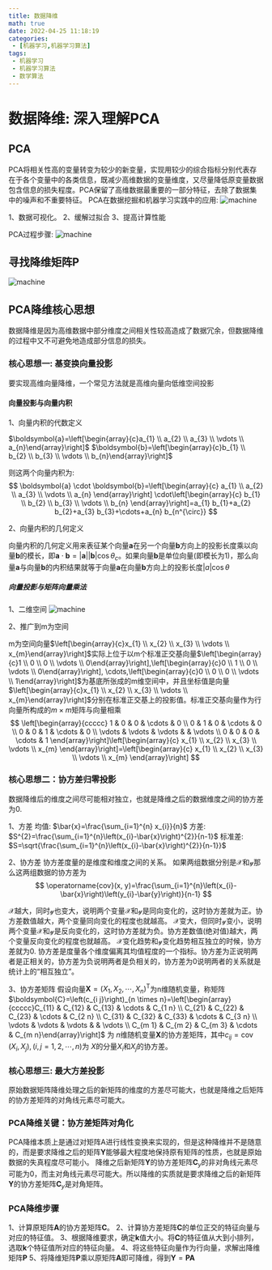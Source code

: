 ```yaml
---
title: 数据降维
math: true
date: 2022-04-25 11:18:19
categories:
 - [机器学习,机器学习算法]
tags: 
 - 机器学习
 - 机器学习算法
 - 数学算法
---
```


# 数据降维: 深入理解PCA

## PCA

PCA将相关性高的变量转变为较少的新变量，实现用较少的综合指标分别代表存在于各个变量中的各类信息，既减少高维数据的变量维度，又尽量降低原变量数据包含信息的损失程度。PCA保留了高维数据最重要的一部分特征，去除了数据集中的噪声和不重要特征。
PCA在数据挖掘和机器学习实践中的应用:
![machine](/assets/machine-learning/zero-book/PCA1.png)

1、数据可视化。
2、缓解过拟合
3、提高计算性能

PCA过程步骤:
![machine](/assets/machine-learning/zero-book/PCA2.png)

## 寻找降维矩阵P

![machine](/assets/machine-learning/zero-book/PCA3.png)

## PCA降维核心思想

数据降维是因为高维数据中部分维度之间相关性较高造成了数据冗余，但数据降维的过程中又不可避免地造成部分信息的损失。

### 核心思想一: 基变换向量投影

要实现高维向量降维，一个常见方法就是高维向量向低维空间投影

#### 向量投影与向量内积

1、向量内积的代数定义

$\boldsymbol{a}=\left[\begin{array}{c}a_{1} \\ a_{2} \\ a_{3} \\ \vdots \\ a_{n}\end{array}\right]$  $\boldsymbol{b}=\left[\begin{array}{c}b_{1} \\ b_{2} \\ b_{3} \\ \vdots \\ b_{n}\end{array}\right]$

则这两个向量内积为:
$$
\boldsymbol{a} \cdot \boldsymbol{b}=\left[\begin{array}{c}
a_{1} \\
a_{2} \\
a_{3} \\
\vdots \\
a_{n}
\end{array}\right] \cdot\left[\begin{array}{c}
b_{1} \\
b_{2} \\
b_{3} \\
\vdots \\
b_{n}
\end{array}\right]=a_{1} b_{1}+a_{2} b_{2}+a_{3} b_{3}+\cdots+a_{n} b_{n^{\circ}}
$$

2、向量内积的几何定义

向量内积的几何定义用来表征某个向量$\boldsymbol{a}$在另一个向量$\boldsymbol{b}$方向上的投影长度乘以向量$\boldsymbol{b}$的模长，即$\boldsymbol{a} \cdot \boldsymbol{b}=|\boldsymbol{a}||\boldsymbol{b}| \cos \theta_{c}$。如果向量$\boldsymbol{b}$是单位向量(即模长为1)，那么向量$\boldsymbol{a}$与向量$\boldsymbol{b}$的内积结果就等于向量$\boldsymbol{a}$在向量$\boldsymbol{b}$方向上的投影长度$|a| \cos \theta$

##### 向量投影与矩阵向量乘法

1、二维空间
![machine](/assets/machine-learning/zero-book/PCA4.png)

2、推广到m为空间

m为空间向量$\left[\begin{array}{c}x_{1} \\ x_{2} \\ x_{3} \\ \vdots \\ x_{m}\end{array}\right]$实际上位于以m个标准正交基向量$\left[\begin{array}{c}1 \\ 0 \\ 0 \\ \vdots \\ 0\end{array}\right],\left[\begin{array}{c}0 \\ 1 \\ 0 \\ \vdots \\ 0\end{array}\right], \cdots,\left[\begin{array}{c}0 \\ 0 \\ 0 \\ \vdots \\ 1\end{array}\right]$为基底所张成的m维空间中，并且坐标值是向量$\left[\begin{array}{c}x_{1} \\ x_{2} \\ x_{3} \\ \vdots \\ x_{m}\end{array}\right]$分别在标准正交基上的投影值。标准正交基向量作为行向量所构成的$m \times m$矩阵与向量相乘
$$
\left[\begin{array}{ccccc}
1 & 0 & 0 & \cdots & 0 \\
0 & 1 & 0 & \cdots & 0 \\
0 & 0 & 1 & \cdots & 0 \\
\vdots & \vdots & \vdots & & \vdots \\
0 & 0 & 0 & \cdots & 1
\end{array}\right]\left[\begin{array}{c}
x_{1} \\
x_{2} \\
x_{3} \\
\vdots \\
x_{m}
\end{array}\right]=\left[\begin{array}{c}
x_{1} \\
x_{2} \\
x_{3} \\
\vdots \\
x_{m}
\end{array}\right]
$$

### 核心思想二：协方差归零投影

数据降维后的维度之间尽可能相对独立，也就是降维之后的数据维度之间的协方差为0.

1、方差
均值: $\bar{x}=\frac{\sum_{i=1}^{n} x_{i}}{n}$
方差: $S^{2}=\frac{\sum_{i=1}^{n}\left(x_{i}-\bar{x}\right)^{2}}{n-1}$
标准差: $S=\sqrt{\frac{\sum_{i=1}^{n}\left(x_{i}-\bar{x}\right)^{2}}{n-1}}$

2、协方差
协方差度量的是维度和维度之间的关系。
如果两组数据分别是$\mathcal{X}$和$\mathcal{y}$那么这两组数据的协方差为
$$
\operatorname{cov}(x, y)=\frac{\sum_{i=1}^{n}\left(x_{i}-\bar{x}\right)\left(y_{i}-\bar{y}\right)}{n-1}
$$

$\mathcal{X}$越大，同时$\mathcal{y}$也变大，说明两个变量$\mathcal{X}$和$\mathcal{y}$是同向变化的，这时协方差就为正。协方差数值越大，两个变量同向变化的程度也就越高。
$\mathcal{X}$变大，但同时$\mathcal{y}$变小，说明两个变量$\mathcal{X}$和$\mathcal{y}$是反向变化的，这时协方差就为负。协方差数值(绝对值)越大，两个变量反向变化的程度也就越高。
$\mathcal{X}$变化趋势和$\mathcal{y}$变化趋势相互独立的时候，协方差就为0.
协方差是度量各个维度偏离其均值程度的一个指标。协方差为正说明两者是正相关的，协方差为负说明两者是负相关的，协方差为0说明两者的关系就是统计上的“相互独立”。

3、协方差矩阵
假设向量$\boldsymbol{X}=\left(X_{1}, X_{2}, \cdots, X_{n}\right)^{\mathrm{T}}$为n维随机变量，称矩阵
$\boldsymbol{C}=\left(c_{i j}\right)_{n \times n}=\left[\begin{array}{ccccc}C_{11} & C_{12} & C_{13} & \cdots & C_{1 n} \\ C_{21} & C_{22} & C_{23} & \cdots & C_{2 n} \\ C_{31} & C_{32} & C_{33} & \cdots & C_{3 n} \\ \vdots & \vdots & \vdots & & \vdots \\ C_{m 1} & C_{m 2} & C_{m 3} & \cdots & C_{m n}\end{array}\right]$ 为 $n$维随机变量$\boldsymbol{X}$的协方差矩阵，其中$c_{i j}=\operatorname{cov}\left(X_{i}, X_{j}\right),(i, j=1,2, \cdots, n)$为 $X$的分量$X_{i}$和$X_{j}$的协方差。

### 核心思想三: 最大方差投影

原始数据矩阵降维处理之后的新矩阵的维度的方差尽可能大，也就是降维之后矩阵的协方差矩阵的对角线元素尽可能大。

### PCA降维关键：协方差矩阵对角化

PCA降维本质上是通过对矩阵A进行线性变换来实现的，但是这种降维并不是随意的，而是要求降维之后的矩阵$\boldsymbol{Y}$能够最大程度地保持原有矩阵的性质，也就是原始数据的失真程度尽可能小。
降维之后新矩阵$\boldsymbol{Y}$的协方差矩阵$\boldsymbol{C}_{y}$的非对角线元素尽可能为0，而主对角线元素尽可能大。所以降维的实质就是要求降维之后的新矩阵$\boldsymbol{Y}$的协方差矩阵$\boldsymbol{C}_{y}$是对角矩阵。

### PCA降维步骤

1、计算原矩阵$\boldsymbol{A}$的协方差矩阵$\boldsymbol{C}$。
2、计算协方差矩阵$\boldsymbol{C}$的单位正交的特征向量与对应的特征值。
3、根据降维要求，确定$\boldsymbol{k}$值大小。将$\boldsymbol{C}$的特征值从大到小排列，选取$\boldsymbol{k}$个特征值所对应的特征向量。
4、将这些特征向量作为行向量，求解出降维矩阵$\boldsymbol{P}$
5、将降维矩阵$\boldsymbol{P}$乘以原矩阵$\boldsymbol{A}$即可降维，得到$\boldsymbol{Y}=\boldsymbol{P} \boldsymbol{A}$


